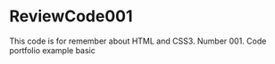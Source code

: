 # ReviewCode001
This code is for  remember about HTML and CSS3. Number 001. Code portfolio example basic
